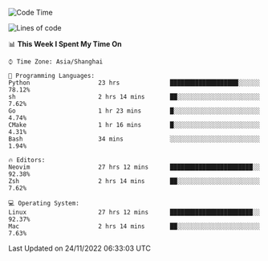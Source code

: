 <!--START_SECTION:waka-->
![Code Time](http://img.shields.io/badge/Code%20Time-1%2C018%20hrs%2049%20mins-blue)

![Lines of code](https://img.shields.io/badge/From%20Hello%20World%20I%27ve%20Written-24%20Thousand%20lines%20of%20code-blue)

📊 **This Week I Spent My Time On** 

```text
⌚︎ Time Zone: Asia/Shanghai

💬 Programming Languages: 
Python                   23 hrs              ███████████████████░░░░░░   78.12% 
sh                       2 hrs 14 mins       ██░░░░░░░░░░░░░░░░░░░░░░░   7.62% 
Go                       1 hr 23 mins        █░░░░░░░░░░░░░░░░░░░░░░░░   4.74% 
CMake                    1 hr 16 mins        █░░░░░░░░░░░░░░░░░░░░░░░░   4.31% 
Bash                     34 mins             ░░░░░░░░░░░░░░░░░░░░░░░░░   1.94%

🔥 Editors: 
Neovim                   27 hrs 12 mins      ███████████████████████░░   92.38% 
Zsh                      2 hrs 14 mins       ██░░░░░░░░░░░░░░░░░░░░░░░   7.62%

💻 Operating System: 
Linux                    27 hrs 12 mins      ███████████████████████░░   92.37% 
Mac                      2 hrs 14 mins       ██░░░░░░░░░░░░░░░░░░░░░░░   7.63%

```


 Last Updated on 24/11/2022 06:33:03 UTC
<!--END_SECTION:waka-->
